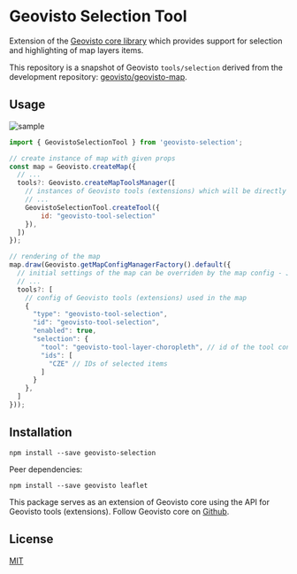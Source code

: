 # Geovisto Selection Tool
Extension of the [Geovisto core library](https://github.com/geovisto/geovisto) which provides support for selection and highlighting of map layers items.

This repository is a snapshot of Geovisto ``tools/selection`` derived from the development repository: [geovisto/geovisto-map](https://github.com/geovisto/geovisto-map).

## Usage

![sample](https://user-images.githubusercontent.com/1479229/131546245-eb867c38-f80d-4d9c-a7d6-7f19c1d4e69f.png)

```js
import { GeovistoSelectionTool } from 'geovisto-selection';

// create instance of map with given props
const map = Geovisto.createMap({
  // ...
  tools?: Geovisto.createMapToolsManager([
    // instances of Geovisto tools (extensions) which will be directly used in the map
    // ...
    GeovistoSelectionTool.createTool({
        id: "geovisto-tool-selection"
    }),
  ])
});

// rendering of the map
map.draw(Geovisto.getMapConfigManagerFactory().default({
  // initial settings of the map can be overriden by the map config - JSON structure providing user settings 
  // ...
  tools?: [
    // config of Geovisto tools (extensions) used in the map
    {
      "type": "geovisto-tool-selection",
      "id": "geovisto-tool-selection",
      "enabled": true,
      "selection": {
        "tool": "geovisto-tool-layer-choropleth", // id of the tool containing the selected item
        "ids": [
          "CZE" // IDs of selected items
        ]
      }
    },
  ]
}));
```

## Installation

```
npm install --save geovisto-selection
```

Peer dependencies:
```
npm install --save geovisto leaflet
```

This package serves as an extension of Geovisto core using the API for Geovisto tools (extensions). Follow Geovisto core on [Github](https://github.com/geovisto/geovisto).

## License

[MIT](https://github.com/geovisto/geovisto-filters/blob/master/LICENSE)